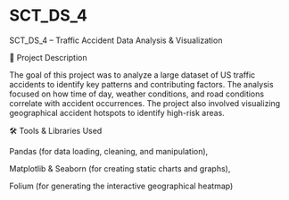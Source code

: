 # SCT_DS_4
SCT_DS_4 – Traffic Accident Data Analysis &amp; Visualization

📝 Project Description

The goal of this project was to analyze a large dataset of US traffic accidents to identify key patterns and contributing factors. The analysis focused on how time of day, weather conditions, and road conditions correlate with accident occurrences. The project also involved visualizing geographical accident hotspots to identify high-risk areas.

🛠️ Tools & Libraries Used

Pandas (for data loading, cleaning, and manipulation), 

Matplotlib & Seaborn (for creating static charts and graphs), 

Folium (for generating the interactive geographical heatmap)

